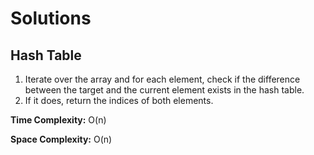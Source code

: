 # Solutions

## Hash Table

1. Iterate over the array and for each element, check if the difference between the target and the current element exists in the hash table.
2. If it does, return the indices of both elements.

**Time Complexity:** O(n)

**Space Complexity:** O(n)
